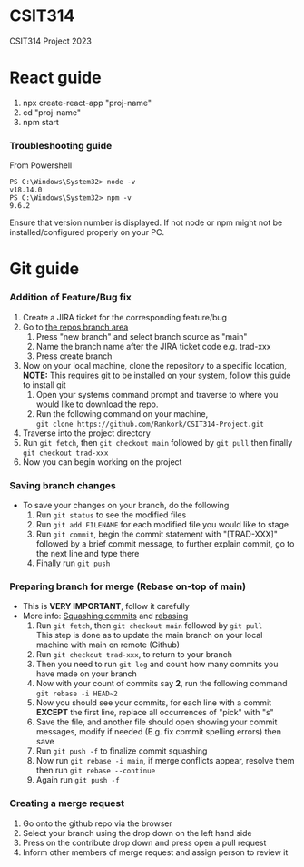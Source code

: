 # CSIT314
CSIT314 Project 2023

# React guide

1. npx create-react-app "proj-name"
2. cd "proj-name"
3. npm start

### Troubleshooting guide

From Powershell

```
PS C:\Windows\System32> node -v
v18.14.0
PS C:\Windows\System32> npm -v
9.6.2
```

Ensure that version number is displayed. If not node or npm might not be installed/configured properly on your PC.

# Git guide

### Addition of Feature/Bug fix

1. Create a JIRA ticket for the corresponding feature/bug
2. Go to [the repos branch area](https://github.com/Rankork/CSIT314-Project/branches)
   1. Press "new branch" and select branch source as "main"
   2. Name the branch name after the JIRA ticket code e.g. trad-xxx
   3. Press create branch
3. Now on your local machine, clone the repository to a specific location, <br> **NOTE:** This requires git to be installed on your system,
   follow [this guide](https://git-scm.com/book/en/v2/Getting-Started-Installing-Git) to install git
   1. Open your systems command prompt and traverse to where you would like to download the repo.
   2. Run the following command on your machine, <br> `git clone https://github.com/Rankork/CSIT314-Project.git`
4. Traverse into the project directory
5. Run `git fetch`, then `git checkout main` followed by `git pull` then finally `git checkout trad-xxx`
6. Now you can begin working on the project


### Saving branch changes

* To save your changes on your branch, do the following
   1. Run `git status` to see the modified files
   2. Run `git add FILENAME` for each modified file you would like to stage
   3. Run `git commit`, begin the commit statement with "[TRAD-XXX]" followed by a brief commit message, to further explain commit, go to the next line and type there
   4. Finally run `git push`

    
### Preparing branch for merge (Rebase on-top of main)

* This is **VERY IMPORTANT**, follow it carefully
* More info: [Squashing commits](https://gitready.com/advanced/2009/02/10/squashing-commits-with-rebase.html) and [rebasing](https://git-scm.com/docs/git-rebase) 
  1. Run `git fetch`, then `git checkout main` followed by `git pull`
  <br> This step is done as to update the main branch on your local machine with main on remote (Github)
  2. Run `git checkout trad-xxx`, to return to your branch
  3. Then you need to run `git log` and count how many commits you have made on your branch
  4. Now with your count of commits say **2**, run the following command
  <br> `git rebase -i HEAD~2`
  5. Now you should see your commits, for each line with a commit **EXCEPT** the first line, replace all occurrences of "pick" with "s"
  6. Save the file, and another file should open showing your commit messages, modify if needed (E.g. fix commit spelling errors) then save
  7. Run `git push -f` to finalize commit squashing
  8. Now run `git rebase -i main`, if merge conflicts appear, resolve them then run `git rebase --continue`
  9. Again run `git push -f`

    
### Creating a merge request
1. Go onto the github repo via the browser
2. Select your branch using the drop down on the left hand side
3. Press on the contribute drop down and press open a pull request
4. Inform other members of merge request and assign person to review it



     


